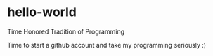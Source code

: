# hello-world
Time Honored Tradition of Programming

Time to start a github account and take my programming seriously :)
